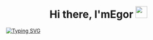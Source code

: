 <h1 align="center">Hi there, I'mEgor</a> 
<img src="https://github.com/blackcater/blackcater/raw/main/images/Hi.gif" height="32"/></h1>
<a href="https://git.io/typing-svg"><img src="https://readme-typing-svg.herokuapp.com?font=Fira+Code&pause=1000&random=false&width=435&lines=Newbie+Fullstack;I+study+programming+languages+such+as;PYTHON;GLUA;HTML;CSS" alt="Typing SVG" /></a>

